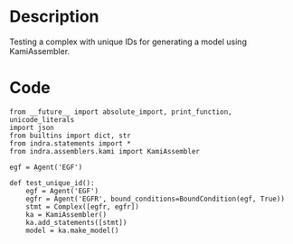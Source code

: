 # Description
Testing a complex with unique IDs for generating a model using KamiAssembler.

# Code
```
from __future__ import absolute_import, print_function, unicode_literals
import json
from builtins import dict, str
from indra.statements import *
from indra.assemblers.kami import KamiAssembler

egf = Agent('EGF')

def test_unique_id():
    egf = Agent('EGF')
    egfr = Agent('EGFR', bound_conditions=BoundCondition(egf, True))
    stmt = Complex([egfr, egfr])
    ka = KamiAssembler()
    ka.add_statements([stmt])
    model = ka.make_model()

```
